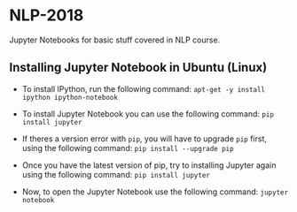 # NLP-2018
Jupyter Notebooks for basic stuff covered in NLP course.

## Installing Jupyter Notebook in Ubuntu (Linux)

- To install IPython, run the following command:
    `apt-get -y install ipython ipython-notebook`

- To install Jupyter Notebook you can use the following command:
    `pip install jupyter`

- If theres a version error with `pip`, you will have to upgrade `pip` first, using the following command:
    `pip install --upgrade pip`

- Once you have the latest version of pip, try to installing Jupyter again using the following command:
    `pip install jupyter`

- Now, to open the Jupyter Notebook use the following command:
    `jupyter notebook`

